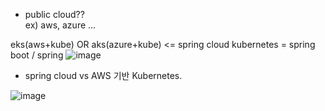 - public cloud??  
ex) aws, azure ...  
  
eks(aws+kube) OR aks(azure+kube) <= spring cloud kubernetes = spring boot / spring
![image](https://user-images.githubusercontent.com/72377237/163330866-7a5956c3-5972-4b96-aa97-a6d7df3d4e7d.png)


- spring cloud vs AWS 기반 Kubernetes.    
   
![image](https://user-images.githubusercontent.com/72377237/163330510-da8eb20d-98f2-476a-839b-d88464901fad.png)
